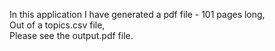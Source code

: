 In this application I have generated a pdf file - 101 pages long,  
Out of a topics.csv file,  
Please see the output.pdf file.
